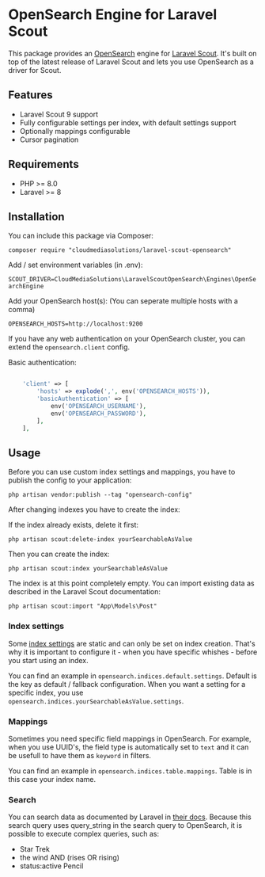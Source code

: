 # OpenSearch Engine for Laravel Scout

This package provides an [OpenSearch](https://opensearch.org/) engine for [Laravel Scout](https://laravel.com/docs/9.x/scout). It's built on top of the latest release of Laravel Scout and lets you use OpenSearch as a driver for Scout. 

## Features
- Laravel Scout 9 support
- Fully configurable settings per index, with default settings support
- Optionally mappings configurable
- Cursor pagination

## Requirements
- PHP >= 8.0
- Laravel >= 8

## Installation
You can include this package via Composer:

`composer require "cloudmediasolutions/laravel-scout-opensearch"`

Add / set environment variables (in .env):

`SCOUT_DRIVER=CloudMediaSolutions\LaravelScoutOpenSearch\Engines\OpenSearchEngine`

Add your OpenSearch host(s): (You can seperate multiple hosts with a comma)

`OPENSEARCH_HOSTS=http://localhost:9200`

If you have any web authentication on your OpenSearch cluster, you can extend the `opensearch.client` config.

Basic authentication:
```php

    'client' => [
        'hosts' => explode(',', env('OPENSEARCH_HOSTS')),
        'basicAuthentication' => [
            env('OPENSEARCH_USERNAME'),
            env('OPENSEARCH_PASSWORD'),
        ],
    ],

```

## Usage

Before you can use custom index settings and mappings, you have to publish the config to your application:

`php artisan vendor:publish --tag "opensearch-config"`

After changing indexes you have to create the index:

If the index already exists, delete it first:

`php artisan scout:delete-index yourSearchableAsValue`

Then you can create the index:

`php artisan scout:index yourSearchableAsValue`

The index is at this point completely empty. You can import existing data as described in the Laravel Scout documentation: 

`php artisan scout:import "App\Models\Post"`

### Index settings
Some [index settings](https://opensearch.org/docs/latest/opensearch/rest-api/index-apis/create-index/#index-settings) are static and can only be set on index creation. That's why it is important to configure it - when you have specific whishes - before you start using an index. 

You can find an example in `opensearch.indices.default.settings`. Default is the key as default / fallback configuration. When you want a setting for a specific index, you use `opensearch.indices.yourSearchableAsValue.settings`.

### Mappings
Sometimes you need specific field mappings in OpenSearch. For example, when you use UUID's, the field type is automatically set to `text` and it can be usefull to have them as `keyword` in filters. 

You can find an example in `opensearch.indices.table.mappings`. Table is in this case your index name. 

### Search
You can search data as documented by Laravel in [their docs](https://laravel.com/docs/9.x/scout#searching). Because this search query uses query_string in the search query to OpenSearch, it is possible to execute complex queries, such as:

- Star Trek
- the wind AND (rises OR rising)
- status:active Pencil

